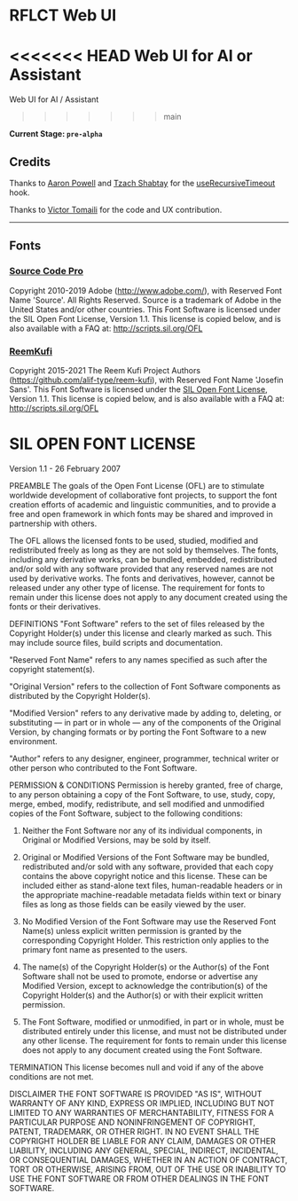 # RFLCT Web UI

<<<<<<< HEAD
Web UI for AI or Assistant
=======
Web UI for AI / Assistant
>>>>>>> main

**Current Stage: `pre-alpha`**

## Credits

Thanks to [Aaron Powell](https://disqus.com/by/Aaron_Powell/) and [Tzach Shabtay](https://disqus.com/by/tzachshabtay/) for the [useRecursiveTimeout](https://www.aaron-powell.com/posts/2019-09-23-recursive-settimeout-with-react-hooks/) hook.

Thanks to [Victor Tomaili](https://github.com/VictorTomaili) for the code and UX contribution.

---

## Fonts

### [Source Code Pro](https://github.com/adobe-fonts/source-code-pro)

Copyright 2010-2019 Adobe (http://www.adobe.com/), with Reserved Font Name 'Source'. All Rights Reserved. Source is a trademark of Adobe in the United States and/or other countries.
This Font Software is licensed under the SIL Open Font License, Version 1.1. This license is copied below, and is also available with a FAQ at: http://scripts.sil.org/OFL

### [ReemKufi](https://github.com/aliftype/reem-kufi)

Copyright 2015-2021 The Reem Kufi Project Authors (https://github.com/alif-type/reem-kufi), with Reserved Font Name 'Josefin Sans'. This Font Software is licensed under the [SIL Open Font License](http://scripts.sil.org/OFL), Version 1.1. This license is copied below, and is also available with a FAQ at: http://scripts.sil.org/OFL

# SIL OPEN FONT LICENSE

Version 1.1 - 26 February 2007

PREAMBLE
The goals of the Open Font License (OFL) are to stimulate worldwide
development of collaborative font projects, to support the font creation
efforts of academic and linguistic communities, and to provide a free and
open framework in which fonts may be shared and improved in partnership
with others.

The OFL allows the licensed fonts to be used, studied, modified and
redistributed freely as long as they are not sold by themselves. The
fonts, including any derivative works, can be bundled, embedded,
redistributed and/or sold with any software provided that any reserved
names are not used by derivative works. The fonts and derivatives,
however, cannot be released under any other type of license. The
requirement for fonts to remain under this license does not apply
to any document created using the fonts or their derivatives.

DEFINITIONS
"Font Software" refers to the set of files released by the Copyright
Holder(s) under this license and clearly marked as such. This may
include source files, build scripts and documentation.

"Reserved Font Name" refers to any names specified as such after the
copyright statement(s).

"Original Version" refers to the collection of Font Software components as
distributed by the Copyright Holder(s).

"Modified Version" refers to any derivative made by adding to, deleting,
or substituting — in part or in whole — any of the components of the
Original Version, by changing formats or by porting the Font Software to a
new environment.

"Author" refers to any designer, engineer, programmer, technical
writer or other person who contributed to the Font Software.

PERMISSION & CONDITIONS
Permission is hereby granted, free of charge, to any person obtaining
a copy of the Font Software, to use, study, copy, merge, embed, modify,
redistribute, and sell modified and unmodified copies of the Font
Software, subject to the following conditions:

1. Neither the Font Software nor any of its individual components,
   in Original or Modified Versions, may be sold by itself.

2. Original or Modified Versions of the Font Software may be bundled,
   redistributed and/or sold with any software, provided that each copy
   contains the above copyright notice and this license. These can be
   included either as stand-alone text files, human-readable headers or
   in the appropriate machine-readable metadata fields within text or
   binary files as long as those fields can be easily viewed by the user.

3. No Modified Version of the Font Software may use the Reserved Font
   Name(s) unless explicit written permission is granted by the corresponding
   Copyright Holder. This restriction only applies to the primary font name as
   presented to the users.

4. The name(s) of the Copyright Holder(s) or the Author(s) of the Font
   Software shall not be used to promote, endorse or advertise any
   Modified Version, except to acknowledge the contribution(s) of the
   Copyright Holder(s) and the Author(s) or with their explicit written
   permission.

5. The Font Software, modified or unmodified, in part or in whole,
   must be distributed entirely under this license, and must not be
   distributed under any other license. The requirement for fonts to
   remain under this license does not apply to any document created
   using the Font Software.

TERMINATION
This license becomes null and void if any of the above conditions are
not met.

DISCLAIMER
THE FONT SOFTWARE IS PROVIDED "AS IS", WITHOUT WARRANTY OF ANY KIND,
EXPRESS OR IMPLIED, INCLUDING BUT NOT LIMITED TO ANY WARRANTIES OF
MERCHANTABILITY, FITNESS FOR A PARTICULAR PURPOSE AND NONINFRINGEMENT
OF COPYRIGHT, PATENT, TRADEMARK, OR OTHER RIGHT. IN NO EVENT SHALL THE
COPYRIGHT HOLDER BE LIABLE FOR ANY CLAIM, DAMAGES OR OTHER LIABILITY,
INCLUDING ANY GENERAL, SPECIAL, INDIRECT, INCIDENTAL, OR CONSEQUENTIAL
DAMAGES, WHETHER IN AN ACTION OF CONTRACT, TORT OR OTHERWISE, ARISING
FROM, OUT OF THE USE OR INABILITY TO USE THE FONT SOFTWARE OR FROM
OTHER DEALINGS IN THE FONT SOFTWARE.
